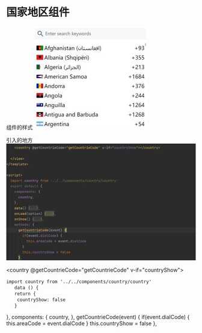 # 国家地区组件
组件的样式
![示例图片](https://github.com/1880809/country-components/blob/main/e.jpg)

引入的地方
![示例图片](https://github.com/1880809/country-components/blob/main/e2.jpg)

   <country @getCountrieCode="getCountrieCode" v-if="countryShow"></country>

   	import country from '../../components/country/country'
       data () {
       return {
        countryShow: false
       }
   },
		components: {
      country,
		},
      getCountrieCode(event) {
        if(event.dialCode) {
          this.areaCode = event.dialCode
        }
        this.countryShow = false
      },
